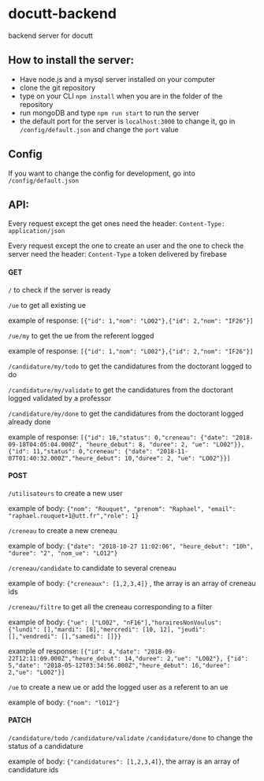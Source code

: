 # docutt-backend
backend server for docutt

## How to install the server:

- Have node.js and a mysql server installed on your computer
- clone the git repository
- type on your CLI `npm install` when you are in the folder of the repository
- run mongoDB and type `npm run start` to run the server
- the default port for the server is `localhost:3000` to change it, go in `/config/default.json` and change the `port` value

## Config

If you want to change the config for development, go into `/config/default.json`

## API:

Every request except the get ones need the header:
`Content-Type: application/json`

Every request except the one to create an user and the one to check the server need the header:
`Content-Type` a token delivered by firebase

#### GET

`/` to check if the server is ready

`/ue` to get all existing ue

example of response: `[{"id": 1,"nom": "LO02"},{"id": 2,"nom": "IF26"}]`

`/ue/my` to get the ue from the referent logged

example of response: `[{"id": 1,"nom": "LO02"},{"id": 2,"nom": "IF26"}]`

`/candidature/my/todo` to get the candidatures from the doctorant logged to do

`/candidature/my/validate` to get the candidatures from the doctorant logged validated by a professor

`/candidature/my/done` to get the candidatures from the doctorant logged already done

example of response: `[{"id": 10,"status": 0,"creneau": {"date": "2018-09-18T04:05:04.000Z", "heure_debut": 8, "duree": 2,
"ue": "LO02"}},{"id": 11,"status": 0,"creneau": {"date": "2018-11-07T01:40:32.000Z","heure_debut": 10,"duree": 2,
"ue": "LO02"}}]`

#### POST

`/utilisateurs` to create a new user

example of body: `{"nom": "Rouquet", "prenom": "Raphael", "email": "raphael.rouquet+1@utt.fr","role": 1}`

`/creneau` to create a new creneau

example of body: `{"date": "2018-10-27 11:02:06", "heure_debut": "10h", "duree": "2", "nom_ue": "LO12"}`

`/creneau/candidate` to candidate to several creneau

example of body: `{"creneaux": [1,2,3,4]}` , the array is an array of creneau ids

`/creneau/filtre` to get all the creneau corresponding to a filter

example of body: `{"ue": ["LO02", "nF16"],"horairesNonVoulus": {"lundi": [],"mardi": [8],"mercredi": [10, 12],
"jeudi": [],"vendredi": [],"samedi": []}}`

example of response: `[{"id": 4,"date": "2018-09-22T12:11:09.000Z","heure_debut": 14,"duree": 2,"ue": "LO02"},
{"id": 5,"date": "2018-05-12T03:34:56.000Z","heure_debut": 16,"duree": 2,"ue": "LO02"}]`

`/ue` to create a new ue or add the logged user as a referent to an ue

example of body: `{"nom": "lO12"}`

#### PATCH

`/candidature/todo`
`/candidature/validate`
`/candidature/done`
to change the status of a candidature

example of body: `{"candidatures": [1,2,3,4]}`, the array is an array of candidature ids
